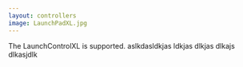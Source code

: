 ```yaml
---
layout: controllers
image: LaunchPadXL.jpg
---
```



The LaunchControlXL is supported.
aslkdasldkjas ldkjas dlkjas dlkajs dlkasjdlk 